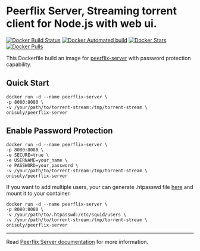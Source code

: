 # Peerflix Server, Streaming torrent client for Node.js with web ui.

[![Docker Build Status](https://img.shields.io/docker/build/onisuly/peerflix-server.svg)](https://github.com/onisuly/docker-peerflix-server) [![Docker Automated build](https://img.shields.io/docker/automated/onisuly/peerflix-server.svg)](https://github.com/onisuly/docker-peerflix-server) [![Docker Stars](https://img.shields.io/docker/stars/onisuly/peerflix-server.svg)](https://github.com/onisuly/docker-peerflix-server) [![Docker Pulls](https://img.shields.io/docker/pulls/onisuly/peerflix-server.svg)](https://github.com/onisuly/docker-peerflix-server)

This Dockerfile build an image for [peerflix-server](https://github.com/asapach/peerflix-server) with password protection capability.

## Quick Start

```shell
docker run -d --name peerflix-server \
-p 8080:8080 \
-v /your/path/to/torrent-stream:/tmp/torrent-stream \
onisuly/peerflix-server
```

## Enable Password Protection

```shell
docker run -d --name peerflix-server \
-p 8080:8080 \
-e SECURE=true \
-e USERNAME=your_name \
-e PASSWORD=your_password \
-v /your/path/to/torrent-stream:/tmp/torrent-stream \
onisuly/peerflix-server
```

If you want to add multiple users, your can generate .htpasswd file [here](http://www.htaccesstools.com/htpasswd-generator/) and mount it to your container.

```shell
docker run -d --name peerflix-server \
-p 8080:8080 \
-v /your/path/to/.htpasswd:/etc/squid/users \
-v /your/path/to/torrent-stream:/tmp/torrent-stream \
onisuly/peerflix-server
```

---

Read [Peerflix Server documentation](https://github.com/asapach/peerflix-server/blob/master/README.md) for more information.
